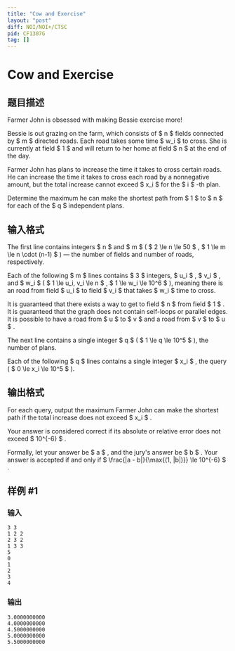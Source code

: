 ```yaml
---
title: "Cow and Exercise"
layout: "post"
diff: NOI/NOI+/CTSC
pid: CF1307G
tag: []
---
```


# Cow and Exercise

## 题目描述

Farmer John is obsessed with making Bessie exercise more!

Bessie is out grazing on the farm, which consists of $ n $ fields connected by $ m $ directed roads. Each road takes some time $ w_i $ to cross. She is currently at field $ 1 $ and will return to her home at field $ n $ at the end of the day.

Farmer John has plans to increase the time it takes to cross certain roads. He can increase the time it takes to cross each road by a nonnegative amount, but the total increase cannot exceed $ x_i $ for the $ i $ -th plan.

Determine the maximum he can make the shortest path from $ 1 $ to $ n $ for each of the $ q $ independent plans.

## 输入格式

The first line contains integers $ n $ and $ m $ ( $ 2 \le n \le 50 $ , $ 1 \le m \le n \cdot (n-1) $ ) — the number of fields and number of roads, respectively.

Each of the following $ m $ lines contains $ 3 $ integers, $ u_i $ , $ v_i $ , and $ w_i $ ( $ 1 \le u_i, v_i \le n $ , $ 1 \le w_i \le 10^6 $ ), meaning there is an road from field $ u_i $ to field $ v_i $ that takes $ w_i $ time to cross.

It is guaranteed that there exists a way to get to field $ n $ from field $ 1 $ . It is guaranteed that the graph does not contain self-loops or parallel edges. It is possible to have a road from $ u $ to $ v $ and a road from $ v $ to $ u $ .

The next line contains a single integer $ q $ ( $ 1 \le q \le 10^5 $ ), the number of plans.

Each of the following $ q $ lines contains a single integer $ x_i $ , the query ( $ 0 \le x_i \le 10^5 $ ).

## 输出格式

For each query, output the maximum Farmer John can make the shortest path if the total increase does not exceed $ x_i $ .

Your answer is considered correct if its absolute or relative error does not exceed $ 10^{-6} $ .

Formally, let your answer be $ a $ , and the jury's answer be $ b $ . Your answer is accepted if and only if $ \frac{|a - b|}{\max{(1, |b|)}} \le 10^{-6} $ .

## 样例 #1

### 输入

```
3 3
1 2 2
2 3 2
1 3 3
5
0
1
2
3
4
```

### 输出

```
3.0000000000
4.0000000000
4.5000000000
5.0000000000
5.5000000000
```

